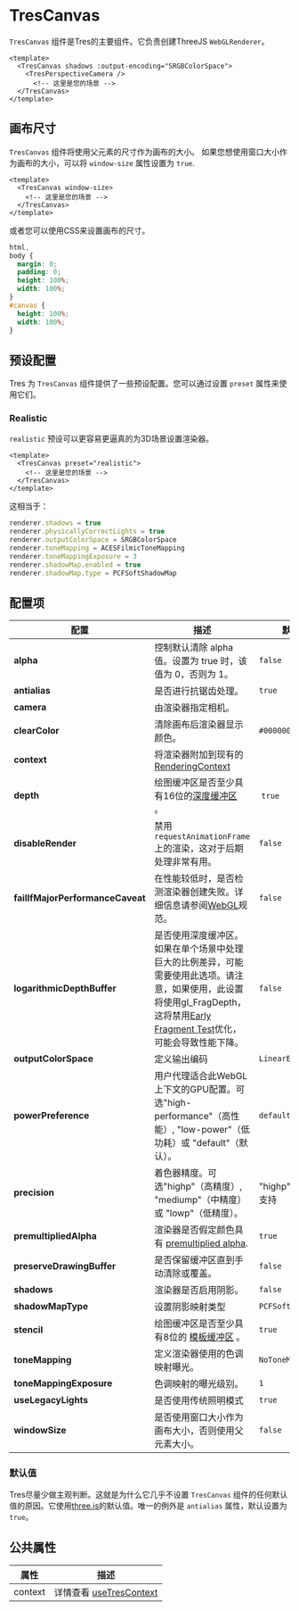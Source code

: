 # TresCanvas

`TresCanvas` 组件是Tres的主要组件。它负责创建ThreeJS `WebGLRenderer`。

```vue{2,5}
<template>
  <TresCanvas shadows :output-encoding="SRGBColorSpace">
    <TresPerspectiveCamera />
      <!-- 这里是您的场景 -->
  </TresCanvas>
</template>
```

## 画布尺寸

`TresCanvas` 组件将使用父元素的尺寸作为画布的大小。 如果您想使用窗口大小作为画布的大小，可以将 `window-size` 属性设置为 `true`.

```vue
<template>
  <TresCanvas window-size>
    <!-- 这里是您的场景 -->
  </TresCanvas>
</template>
```

或者您可以使用CSS来设置画布的尺寸。

```css
html,
body {
  margin: 0;
  padding: 0;
  height: 100%;
  width: 100%;
}
#canvas {
  height: 100%;
  width: 100%;
}
```

## 预设配置

Tres 为 `TresCanvas` 组件提供了一些预设配置。您可以通过设置 `preset` 属性来使用它们。

### Realistic

`realistic` 预设可以更容易更逼真的为3D场景设置渲染器。

```vue
<template>
  <TresCanvas preset="realistic">
    <!-- 这里是您的场景 -->
  </TresCanvas>
</template>
```

这相当于：

```ts
renderer.shadows = true
renderer.physicallyCorrectLights = true
renderer.outputColorSpace = SRGBColorSpace
renderer.toneMapping = ACESFilmicToneMapping
renderer.toneMappingExposure = 3
renderer.shadowMap.enabled = true
renderer.shadowMap.type = PCFSoftShadowMap
```

## 配置项

| 配置 | 描述 | 默认值 |
| ---- | ---- | --- |
| **alpha** | 控制默认清除 alpha 值。设置为 true 时，该值为 0，否则为 1。 | `false` |
| **antialias** | 是否进行抗锯齿处理。 | `true` |
| **camera** | 由渲染器指定相机。 | |
| **clearColor** | 清除画布后渲染器显示颜色。 | `#000000` |
| **context** | 将渲染器附加到现有的 [RenderingContext](https://developer.mozilla.org/en-US/docs/Web/API/WebGLRenderingContext) | |
| **depth** | 绘图缓冲区是否至少具有16位的[深度缓冲区](https://en.wikipedia.org/wiki/Z-buffering) 。 | `true` |
| **disableRender** | 禁用 `requestAnimationFrame` 上的渲染，这对于后期处理非常有用。 | `false` |
| **failIfMajorPerformanceCaveat** | 在性能较低时，是否检测渲染器创建失败。详细信息请参阅[WebGL](https://registry.khronos.org/webgl/specs/latest/1.0/#5.2)规范。 | `false` |
| **logarithmicDepthBuffer** | 是否使用深度缓冲区。如果在单个场景中处理巨大的比例差异，可能需要使用此选项。请注意，如果使用，此设置将使用gl_FragDepth，这将禁用[Early Fragment Test](https://www.khronos.org/opengl/wiki/Early_Fragment_Test)优化，可能会导致性能下降。 | `false` |
| **outputColorSpace** | 定义输出编码 | `LinearEncoding` |
| **powerPreference** | 用户代理适合此WebGL上下文的GPU配置。可选"high-performance"（高性能）, "low-power"（低功耗）或 "default"（默认）。 | `default` |
| **precision** | 着色器精度。可选"highp"（高精度）, "mediump"（中精度）或 "lowp"（低精度）。 | "highp" 需要设备支持 |
| **premultipliedAlpha** | 渲染器是否假定颜色具有 [premultiplied alpha](https://en.wikipedia.org/wiki/Glossary_of_computer_graphics#premultiplied_alpha). | `true` |
| **preserveDrawingBuffer** | 是否保留缓冲区直到手动清除或覆盖。 | `false` |
| **shadows** | 渲染器是否启用阴影。 | `false` |
| **shadowMapType** | 设置阴影映射类型 | `PCFSoftShadowMap` |
| **stencil** | 绘图缓冲区是否至少具有8位的 [模板缓冲区](https://en.wikipedia.org/wiki/Stencil_buffer) 。 | `true` |
| **toneMapping** | 定义渲染器使用的色调映射曝光。 | `NoToneMapping` |
| **toneMappingExposure** | 色调映射的曝光级别。 | `1` |
| **useLegacyLights** | 是否使用传统照明模式 | `true` |
| **windowSize** | 是否使用窗口大小作为画布大小，否则使用父元素大小。 | `false` |

### 默认值
Tres尽量少做主观判断。这就是为什么它几乎不设置 `TresCanvas` 组件的任何默认值的原因。它使用[three.js](https://threejs.org/)的默认值。唯一的例外是 `antialias` 属性，默认设置为 `true`。


## 公共属性

| 属性 | 描述 |
| ---- | ---- |
| context | 详情查看 [useTresContext](composables#usetrescontext) |
